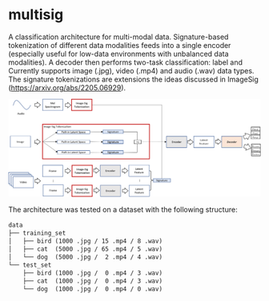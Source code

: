 # multisig

A classification architecture for multi-modal data. Signature-based tokenization of different data modalities feeds into a single encoder (especially useful for low-data environments with unbalanced data modalities). A decoder then performs two-task classification: label and  Currently supports image (.jpg), video (.mp4) and audio (.wav) data types. The signature tokenizations are extensions the ideas discussed in ImageSig (https://arxiv.org/abs/2205.06929).

![Alt text](./full_architecture.png?raw=true)

The architecture was tested on a dataset with the following structure:
```{bash}
data
├── training_set
│   ├── bird (1000 .jpg / 15 .mp4 / 8 .wav)
│   ├── cat  (5000 .jpg / 65 .mp4 / 5 .wav)
│   └── dog  (5000 .jpg /  2 .mp4 / 4 .wav)
└── test_set
    ├── bird (1000 .jpg /  0 .mp4 / 3 .wav)
    ├── cat  (1000 .jpg /  0 .mp4 / 3 .wav)
    └── dog  (1000 .jpg /  0 .mp4 / 0 .wav)
```

